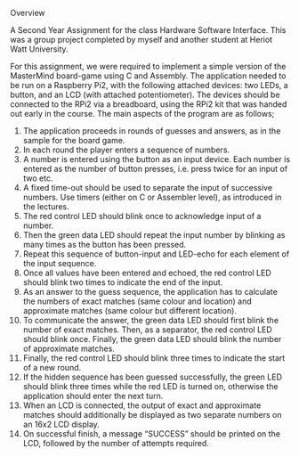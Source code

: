 Overview

A Second Year Assignment for the class Hardware Software Interface. This was a group project completed by myself and another student at Heriot Watt University. 

For this assignment, we were required to implement a simple version of the MasterMind board-game using C and Assembly. The application needed to be run on a Raspberry Pi2, with the following attached devices: two LEDs, a button, and an LCD (with attached potentiometer). The devices should be connected to the RPi2 via a breadboard, using the RPi2 kit that was handed out early in the course. 
The main aspects of the program are as follows;

1.	The application proceeds in rounds of guesses and answers, as in the sample for the board game.
2.	In each round the player enters a sequence of numbers.
3.	A number is entered using the button as an input device. Each number is entered as the number of button presses, i.e. press twice for an input of two etc.
4.	A fixed time-out should be used to separate the input of successive numbers. Use timers (either on C or Assembler level), as introduced in the lectures.
5.	The red control LED should blink once to acknowledge input of a number.
6.	Then the green data LED should repeat the input number by blinking as many times as the button has been pressed.
7.	Repeat this sequence of button-input and LED-echo for each element of the input sequence.
8.	Once all values have been entered and echoed, the red control LED should blink two times to indicate the end of the input.
9.	As an answer to the guess sequence, the application has to calculate the numbers of exact matches (same colour and location) and approximate matches (same colour but different location).
10.	To communicate the answer, the green data LED should first blink the number of exact matches. Then, as a separator, the red control LED should blink once. Finally, the green data LED should blink the number of approximate matches.
11.	Finally, the red control LED should blink three times to indicate the start of a new round.
12.	If the hidden sequence has been guessed successfully, the green LED should blink three times while the red LED is turned on, otherwise the application should enter the next turn.
13.	When an LCD is connected, the output of exact and approximate matches should additionally be displayed as two separate numbers on an 16x2 LCD display.
14.	On successful finish, a message “SUCCESS” should be printed on the LCD, followed by the number of attempts required.

